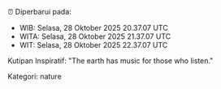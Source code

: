 ⏰ Diperbarui pada:
- WIB: Selasa, 28 Oktober 2025 20.37.07 UTC
- WITA: Selasa, 28 Oktober 2025 21.37.07 UTC
- WIT: Selasa, 28 Oktober 2025 22.37.07 UTC

Kutipan Inspiratif:
"The earth has music for those who listen."


Kategori: nature

